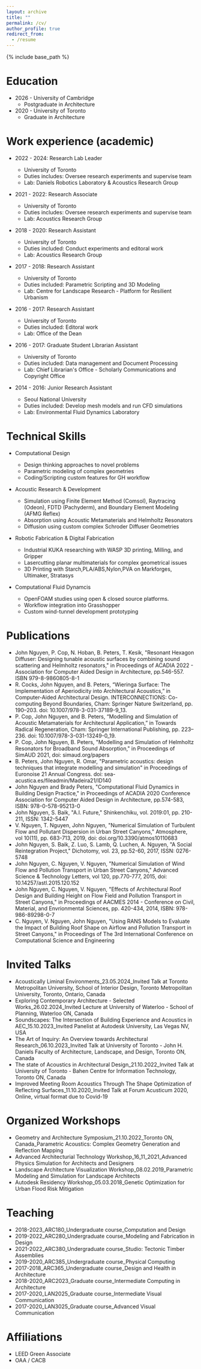 ```yaml
---
layout: archive
title: ""
permalink: /cv/
author_profile: true
redirect_from:
  - /resume
---
```


{% include base_path %}

Education
======
* 2026 - University of Cambridge 
  * Postgraduate in Architecture
* 2020 - University of Toronto
  * Graduate in Architecture
  
Work experience (academic)
======
* 2022 - 2024: Research Lab Leader
  * University of Toronto
  * Duties includes: Oversee research experiments and supervise team
  * Lab: Daniels Robotics Laboratory & Acoustics Research Group

* 2021 - 2022: Research Associate
  * University of Toronto
  * Duties includes: Oversee research experiments and supervise team
  * Lab: Acoustics Research Group

* 2018 - 2020: Research Assistant
  * University of Toronto
  * Duties included: Conduct experiments and editoral work
  * Lab: Acoustics Research Group
  
* 2017 - 2018: Research Assistant
  * University of Toronto
  * Duties included: Parametric Scripting and 3D Modeling
  * Lab: Centre for Landscape Research - Platform for Resilient Urbanism
    
* 2016 - 2017: Research Assistant
  * University of Toronto
  * Duties included: Editoral work
  * Lab: Office of the Dean
      
* 2016 - 2017: Graduate Student Librarian Assistant
  * University of Toronto
  * Duties included: Data management and Document Processing
  * Lab: Chief Librarian's Office - Scholarly Communications and Copyright Office
      
* 2014 - 2016: Junior Research Assistant
  * Seoul National University
  * Duties included: Develop mesh models and run CFD simulations
  * Lab: Environmental Fluid Dynamics Laboratory
            
Technical Skills
======
* Computational Design
  * Design thinking approaches to novel problems
  * Parametric modeling of complex geometries
  * Coding/Scripting custom features for GH workflow
    
* Acoustic Research & Development
  * Simulation using Finite Element Method (Comsol), Raytracing (Odeon), FDTD (Pachyderm), and Boundary Element Modeling (AFMG Reflex)
  * Absorption using Acoustic Metamaterials and Helmholtz Resonators
  * Diffusion using custom complex Schroder Diffuser Geometries
    
* Robotic Fabrication & Digital Fabrication
  * Industrial KUKA researching with WASP 3D printing, Milling, and Gripper
  * Lasercutting planar multimaterials for complex geometrical issues
  * 3D Printing with Starch,PLA/ABS,Nylon,PVA on Markforges, Ultimaker, Stratasys

* Computational Fluid Dynamcis
  * OpenFOAM studies using open & closed source platforms.
  * Workflow integration into Grasshopper
  * Custom wind-tunnel development prototyping
    
Publications
======
* John Nguyen, P. Cop, N. Hoban, B. Peters, T. Kesik, "Resonant Hexagon Diffuser: Designing tunable acoustic surfaces by combining sound scattering and Helmholtz resonators," in Proceedings of ACADIA 2022 - Association for Computer Aided Design in Architecture, pp.546-557. ISBN 979-8-9860805-8-1
* R. Cocks, John Nguyen, and B. Peters, “Wieringa Surface: The Implementation of Aperiodicity into Architectural Acoustics,” in Computer-Aided Architectural Design. INTERCONNECTIONS: Co-computing Beyond Boundaries, Cham: Springer Nature Switzerland, pp. 190–203. doi: 10.1007/978-3-031-37189-9_13.
* P. Cop, John Nguyen, and B. Peters, “Modelling and Simulation of Acoustic Metamaterials for Architectural Application,” in Towards Radical Regeneration, Cham: Springer International Publishing, pp. 223–236. doi: 10.1007/978-3-031-13249-0_19.
* P. Cop, John Nguyen, B. Peters, "Modelling and Simulation of Helmholtz Resonators for Broadband Sound Absorption," in Proceedings of SimAUD 2021, doi: simaud.org/papers
* B. Peters, John Nguyen, R. Omar, "Parametric acoustics: design techniques that integrate modelling and simulation" in Proceedings of Euronoise 21 Annual Congress. doi: sea-acustica.es/fileadmin/Madeira21/ID140
* John Nguyen and Brady Peters, "Computational Fluid Dynamics in Building Design Practice," in Proceedings of ACADIA 2020 Conference Association for Computer Aided Design in Architecture, pp.574-583, ISBN: 978-0-578-95213-0
* John Nguyen, S. Baik, "A.I. Future," Shinkenchiku, vol. 2019:01, pp. 210-211, ISSN: 1342-5447
* V. Nguyen, T. Nguyen, John Nguyen, "Numerical Simulation of Turbulent Flow and Pollutant Dispersion in Urban Street Canyons," Atmosphere, vol 10(11), pp. 683-713, 2019, doi: doi.org/10.3390/atmos10110683
* John Nguyen, S. Baik, Z. Luo, S. Lamb, Q. Luchen, A. Nguyen, "A Social Reintegration Project," Dichotomy, vol. 23, pp.52-60, 2017, ISSN: 0276-5748
* John Nguyen, C. Nguyen, V. Nguyen, "Numerical Simulation of Wind Flow and Pollution Transport in Urban Street Canyons," Advanced Science & Technology Letters, vol 120, pp.770-777, 2015, doi: 10.14257/astl.2015.120.152
* John Nguyen, C. Nguyen, V. Nguyen, "Effects of Architectural Roof Design and Building Height on Flow Field and Pollution Transport in Street Canyons," in Proceedings of AACMES 2014 - Conference on Civil, Material, and Envrionmental Sciences, pp. 420-434, 2014, ISBN: 978-986-89298-0-7
* C. Nguyen, V. Nguyen, John Nguyen, "Using RANS Models to Evaluate the Impact of Building Roof Shape on Airflow and Pollution Transport in Street Canyons," in Proceedings of The 3rd International Conference on Computational Science and Engineering

Invited Talks
======
* Acoustically Liminal Environments_23.05.2024_Invited Talk at Toronto Metropolitan University, School of Interior Design, Toronto Metropolitan University, Toronto, Ontario, Canada
* Exploring Contemporary Architecture - Selected Works_26.02.2024_Invited Lecture at University of Waterloo - School of Planning, Waterloo ON, Canada
* Soundscapes: The Intersection of Building Experience and Acoustics in AEC_15.10.2023_Invited Panelist at Autodesk University, Las Vegas NV, USA
* The Art of Inquiry: An Overview towards Architectural Research_06.10.2023_Invited Talk at University of Toronto - John H. Daniels Faculty of Architecture, Landscape, and Design, Toronto ON, Canada
* The state of Acoustics in Architectural Design_21.10.2022_Invited Talk at University of Toronto - Bahen Centre for Information Technology, Toronto ON, Canada
* Improved Meeting Room Acoustics Through The Shape Optimization of Reflecting Surfaces_11.10.2020_Invited Talk at Forum Acusticum 2020, Online, virtual format due to Covid-19

Organized Workshops
======
* Geometry and Architecture Symposium_21.10.2022_Toronto ON, Canada_Parametric Acoustics: Complex Geometry Generation and Reflection Mapping
* Advanced Architecturial Technology Workshop_16_11_2021_Advanced Physics Simulation for Architects and Designers
* Landscape Architecture Visualization Workshop_08.02.2019_Parametric Modeling and Simulation for Landscape Architects
* Autodesk Residency Workshop_05.03.2018_Genetic Optimization for Urban Flood Risk Mitigation 

Teaching
======
* 2018-2023_ARC180_Undergraduate course_Computation and Design
* 2019-2022_ARC280_Undergraduate course_Modeling and Fabrication in Design
* 2021-2022_ARC380_Undergraduate course_Studio: Tectonic Timber Assemblies
* 2019-2020_ARC385_Undergraduate course_Physical Computing
* 2017-2018_ARC365_Undergraduate course_Design and Health in Architecture
* 2018-2020_ARC2023_Graduate course_Intermediate Computing in Architecture
* 2017-2020_LAN2025_Graduate course_Intermediate Visual Communication
* 2017-2020_LAN3025_Graduate course_Advanced Visual Communication
  
Affiliations
======
* LEED Green Associate
* OAA / CACB
